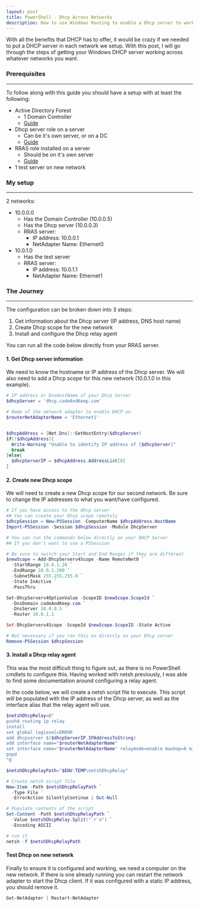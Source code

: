 ```yaml
---
layout: post
title: PowerShell - Dhcp Across Networks
description: How to use Windows Routing to enable a Dhcp server to work across multiple networks
---
```


<p>
  With all the benefits that DHCP has to offer, 
  it would be crazy if we needed to put a DHCP server in each 
  network we setup. 
  With this post, I will go through the steps of getting 
  your Windows DHCP server working across whatever networks you want.
</p>

### Prerequisites
----

To follow along with this guide you should have a setup with at least the following:
- Active Directory Forest
  - 1 Domain Controller
  - [Guide](https://codeandkeep.com/Dsc-Install-AD-Forest/)
- Dhcp server role on a server
  - Can be it's own server, or on a DC
  - [Guide](https://codeandkeep.com/PowerShell-Dhcp-Install/)
- RRAS role installed on a server
  - Should be on it's own server
  - [Guide](https://codeandkeep.com/PowerShell-Windows-Routing/)
- 1 test server on new network

### My setup
----

2 networks:
  - 10.0.0.0
    - Has the Domain Controller (10.0.0.5)
    - Has the Dhcp server (10.0.0.3)
    - RRAS server: 
      - IP address: 10.0.0.1
      - NetAdapter Name: Ethernet0
  - 10.0.1.0
    - Has the test server
    - RRAS server:
      - IP address: 10.0.1.1
      - NetAdapter Name: Ethernet1


### The Journey
----

The configuration can be broken down into 3 steps:
  1. Get information about the Dhcp server (IP address, DNS host name)
  2. Create Dhcp scope for the new network
  3. Install and configure the Dhcp relay agent

<p>
  You can run all the code below directly from your RRAS server.
</p>

#### 1. Get Dhcp server information
<p>
  We need to know the hostname or IP address of the Dhcp server. 
  We will also need to add a Dhcp scope for this new network 
  (10.0.1.0 in this example).
</p>

```powershell
# IP address or DnsHostName of your Dhcp Server
$dhcpServer = 'dhcp.codeAndKeep.com'

# Name of the network adapter to enable DHCP on
$routerNetAdapterName = 'Ethernet1'


$dhcpAddress = [Net.Dns]::GetHostEntry($dhcpServer)
if(!$dhcpAddress){
  Write-Warning "Unable to identify IP address of [$dhcpServer]"
  break
}else{
  $dhcpServerIP = $dhcpAddress.AddressList[0]
}
```

#### 2. Create new Dhcp scope

<p>
  We will need to create a new Dhcp scope for our second network. 
  Be sure to change the IP addresses to what you want/have configured. 
</p>

```powershell
# If you have access to the dhcp server 
## You can create your Dhcp scope remotely
$dhcpSession = New-PSSession -ComputerName $dhcpAddress.HostName
Import-PSSession -Session $dhcpSession -Module DhcpServer

# You can run the commands below directly on your DHCP Server
## If you don't want to use a PSSession

# Be sure to switch your Start and End Ranges if they are different
$newScope = Add-DhcpServerv4Scope -Name RemoteNet0 `
  -StartRange 10.0.1.20 `
  -EndRange 10.0.1.200 `
  -SubnetMask 255.255.255.0 `
  -State InActive `
  -PassThru

Set-DhcpServerv4OptionValue -ScopeID $newScope.ScopeId `
  -DnsDomain codeAndKeep.com `
  -DnsServer 10.0.0.5 `
  -Router 10.0.1.1

Set-DhcpServerv4Scope -ScopeId $newScope.ScopeID -State Active

# Not necessary if you ran this on directly on your Dhcp server
Remove-PSSession $dhcpSession
```

#### 3. Install a Dhcp relay agent

<p>
  This was the most difficult thing to figure out, 
  as there is no PowerShell cmdlets to configure this. 
  Having worked with netsh previously, 
  I was able to find some documentation around configuring a relay agent. 
</p>

<p>
  In the code below, we will create a netsh script file to execute. 
  This script will be populated with the IP address of the Dhcp server, 
  as well as the interface alias that the relay agent will use. 
</p>

```powershell
$netshDhcpRelay=@"
pushd routing ip relay
install
set global loglevel=ERROR
add dhcpserver $($dhcpServerIP.IPAddressToString)
add interface name="$routerNetAdapterName"
set interface name="$routerNetAdapterName" relaymode=enable maxhop=6 minsecs=6
popd
"@

$netshDhcpRelayPath="$ENV:TEMP\netshDhcpRelay"

# Create netsh script file
New-Item -Path $netshDhcpRelayPath `
  -Type File `
  -ErrorAction SilentlyContinue | Out-Null

# Populate contents of the script 
Set-Content -Path $netshDhcpRelayPath `
  -Value $netshDhcpRelay.Split("`r`n") `
  -Encoding ASCII

# run it
netsh -f $netshDhcpRelayPath
```

#### Test Dhcp on new network

<p>
  Finally to ensure it is configured and working, 
  we need a computer on the new network. 
  If there is one already running you can restart the network adapter to 
  start the Dhcp client.  
  If it was configured with a static IP address, you should remove it.
</p>

```powershell
Get-NetAdapter | Restart-NetAdapter
```
